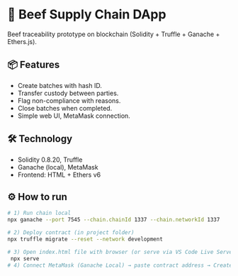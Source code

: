 # 🥩 Beef Supply Chain DApp

Beef traceability prototype on blockchain (Solidity + Truffle + Ganache + Ethers.js).

## 📦 Features
- Create batches with hash ID.
- Transfer custody between parties.
- Flag non-compliance with reasons.
- Close batches when completed.
- Simple web UI, MetaMask connection.

## 🛠️ Technology
- Solidity 0.8.20, Truffle
- Ganache (local), MetaMask
- Frontend: HTML + Ethers v6

## ⚙️ How to run
```bash
# 1) Run chain local
npx ganache --port 7545 --chain.chainId 1337 --chain.networkId 1337

# 2) Deploy contract (in project folder)
npx truffle migrate --reset --network development

# 3) Open index.html file with browser (or serve via VS Code Live Server)
 npx serve
# 4) Connect MetaMask (Ganache Local) → paste contract address → Create/Transfer/Flag/Close operation
